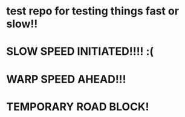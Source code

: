 # test repo for testing things fast or slow!!
# SLOW SPEED INITIATED!!!! :(
# WARP SPEED AHEAD!!!
# TEMPORARY ROAD BLOCK!
